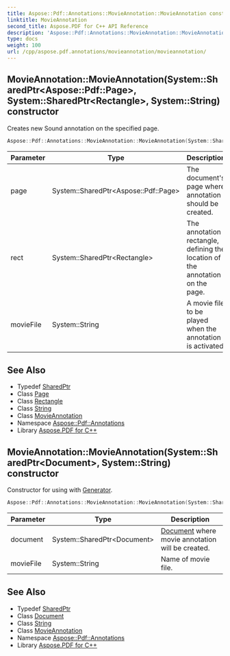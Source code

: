 ```yaml
---
title: Aspose::Pdf::Annotations::MovieAnnotation::MovieAnnotation constructor
linktitle: MovieAnnotation
second_title: Aspose.PDF for C++ API Reference
description: 'Aspose::Pdf::Annotations::MovieAnnotation::MovieAnnotation constructor. Creates new Sound annotation on the specified page in C++.'
type: docs
weight: 100
url: /cpp/aspose.pdf.annotations/movieannotation/movieannotation/
---
```

## MovieAnnotation::MovieAnnotation(System::SharedPtr\<Aspose::Pdf::Page\>, System::SharedPtr\<Rectangle\>, System::String) constructor


Creates new Sound annotation on the specified page.

```cpp
Aspose::Pdf::Annotations::MovieAnnotation::MovieAnnotation(System::SharedPtr<Aspose::Pdf::Page> page, System::SharedPtr<Rectangle> rect, System::String movieFile)
```


| Parameter | Type | Description |
| --- | --- | --- |
| page | System::SharedPtr\<Aspose::Pdf::Page\> | The document's page where annotation should be created. |
| rect | System::SharedPtr\<Rectangle\> | The annotation rectangle, defining the location of the annotation on the page. |
| movieFile | System::String | A movie file to be played when the annotation is activated. |

## See Also

* Typedef [SharedPtr](../../../system/sharedptr/)
* Class [Page](../../../aspose.pdf/page/)
* Class [Rectangle](../../../aspose.pdf/rectangle/)
* Class [String](../../../system/string/)
* Class [MovieAnnotation](../)
* Namespace [Aspose::Pdf::Annotations](../../)
* Library [Aspose.PDF for C++](../../../)
## MovieAnnotation::MovieAnnotation(System::SharedPtr\<Document\>, System::String) constructor


Constructor for using with [Generator](../../../aspose.pdf.generator/).

```cpp
Aspose::Pdf::Annotations::MovieAnnotation::MovieAnnotation(System::SharedPtr<Document> document, System::String movieFile)
```


| Parameter | Type | Description |
| --- | --- | --- |
| document | System::SharedPtr\<Document\> | [Document](../../../aspose.pdf/document/) where movie annotation will be created. |
| movieFile | System::String | Name of movie file. |

## See Also

* Typedef [SharedPtr](../../../system/sharedptr/)
* Class [Document](../../../aspose.pdf/document/)
* Class [String](../../../system/string/)
* Class [MovieAnnotation](../)
* Namespace [Aspose::Pdf::Annotations](../../)
* Library [Aspose.PDF for C++](../../../)
